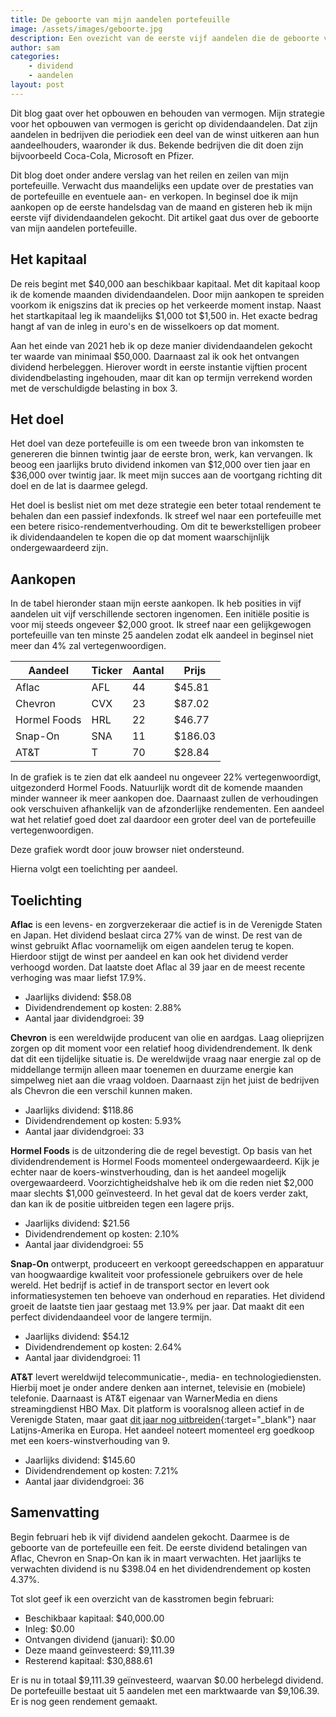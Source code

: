 ```yaml
---
title: De geboorte van mijn aandelen portefeuille
image: /assets/images/geboorte.jpg
description: Een ovezicht van de eerste vijf aandelen die de geboorte van mijn aandelen portefeuille inluiden.
author: sam
categories:
    - dividend
    - aandelen
layout: post
---
```


Dit blog gaat over het opbouwen en behouden van vermogen. Mijn strategie voor het opbouwen van vermogen is gericht op dividendaandelen. Dat zijn aandelen in bedrijven die periodiek een deel van de winst uitkeren aan hun aandeelhouders, waaronder ik dus. Bekende bedrijven die dit doen zijn bijvoorbeeld Coca-Cola, Microsoft en Pfizer.

Dit blog doet onder andere verslag van het reilen en zeilen van mijn portefeuille. Verwacht dus maandelijks een update over de prestaties van de portefeuille en eventuele aan- en verkopen. In beginsel doe ik mijn aankopen op de eerste handelsdag van de maand en gisteren heb ik mijn eerste vijf dividendaandelen gekocht. Dit artikel gaat dus over de geboorte van mijn aandelen portefeuille.

## Het kapitaal

De reis begint met $40,000 aan beschikbaar kapitaal. Met dit kapitaal koop ik de komende maanden dividendaandelen. Door mijn aankopen te spreiden voorkom ik enigszins dat ik precies op het verkeerde moment instap. Naast het startkapitaal leg ik maandelijks $1,000 tot $1,500 in. Het exacte bedrag hangt af van de inleg in euro's en de wisselkoers op dat moment.

Aan het einde van 2021 heb ik op deze manier dividendaandelen gekocht ter waarde van minimaal $50,000. Daarnaast zal ik ook het ontvangen dividend herbeleggen. Hierover wordt in eerste instantie vijftien procent dividendbelasting ingehouden, maar dit kan op termijn verrekend worden met de verschuldigde belasting in box 3.

## Het doel

Het doel van deze portefeuille is om een tweede bron van inkomsten te genereren die binnen twintig jaar de eerste bron, werk, kan vervangen. Ik beoog een jaarlijks bruto dividend inkomen van $12,000 over tien jaar en $36,000 over twintig jaar. Ik meet mijn succes aan de voortgang richting dit doel en de lat is daarmee gelegd.

Het doel is beslist niet om met deze strategie een beter totaal rendement te behalen dan een passief indexfonds. Ik streef wel naar een portefeuille met een betere risico-rendementverhouding. Om dit te bewerkstelligen probeer ik dividendaandelen te kopen die op dat moment waarschijnlijk ondergewaardeerd zijn.

## Aankopen

In de tabel hieronder staan mijn eerste aankopen. Ik heb posities in vijf aandelen uit vijf verschillende sectoren ingenomen. Een initiële positie is voor mij steeds ongeveer $2,000 groot. Ik streef naar een gelijkgewogen portefeuille van ten minste 25 aandelen zodat elk aandeel in beginsel niet meer dan 4% zal vertegenwoordigen.

| Aandeel      | Ticker | Aantal | Prijs   |
|--------------| -------| -------|---------|
| Aflac        | AFL    | 44     |  $45.81 |
| Chevron      | CVX    | 23     |  $87.02 |
| Hormel Foods | HRL    | 22     |  $46.77 |
| Snap-On      | SNA    | 11     | $186.03 |
| AT&T         | T      | 70     |  $28.84 |

In de grafiek is te zien dat elk aandeel nu ongeveer 22% vertegenwoordigt, uitgezonderd Hormel Foods. Natuurlijk wordt dit de komende maanden minder wanneer ik meer aankopen doe. Daarnaast zullen de verhoudingen ook verschuiven afhankelijk van de afzonderlijke rendementen. Een aandeel wat het relatief goed doet zal daardoor een groter deel van de portefeuille vertegenwoordigen.

<div class="chart-wrapper">
    <canvas id="weights" width="400" height="200" align="left">Deze grafiek wordt door jouw browser niet ondersteund.</canvas>
</div>
<script src="{{site.baseurl}}/assets/js/charts/2021-02-02-script.js"></script>

Hierna volgt een toelichting per aandeel.

## Toelichting

**Aflac** is een levens- en zorgverzekeraar die actief is in de Verenigde Staten en Japan. Het dividend beslaat circa 27% van de winst. De rest van de winst gebruikt Aflac voornamelijk om eigen aandelen terug te kopen. Hierdoor stijgt de winst per aandeel en kan ook het dividend verder verhoogd worden. Dat laatste doet Aflac al 39 jaar en de meest recente verhoging was maar liefst 17.9%.

<ul class="blog-list">
  <li>Jaarlijks dividend: $58.08</li>
  <li>Dividendrendement op kosten: 2.88%</li>
  <li>Aantal jaar dividendgroei: 39</li>
</ul>

**Chevron** is een wereldwijde producent van olie en aardgas. Laag olieprijzen zorgen op dit moment voor een relatief hoog dividendrendement. Ik denk dat dit een tijdelijke situatie is. De wereldwijde vraag naar energie zal op de middellange termijn alleen maar toenemen en duurzame energie kan simpelweg niet aan die vraag voldoen. Daarnaast zijn het juist de bedrijven als Chevron die een verschil kunnen maken.

<ul class="blog-list">
  <li>Jaarlijks dividend: $118.86</li>
  <li>Dividendrendement op kosten: 5.93%</li>
  <li>Aantal jaar dividendgroei: 33</li>
</ul>

**Hormel Foods** is de uitzondering die de regel bevestigt. Op basis van het dividendrendement is Hormel Foods momenteel ondergewaardeerd. Kijk je echter naar de koers-winstverhouding, dan is het aandeel mogelijk overgewaardeerd. Voorzichtigheidshalve heb ik om die reden niet $2,000 maar slechts $1,000 geïnvesteerd. In het geval dat de koers verder zakt, dan kan ik de positie uitbreiden tegen een lagere prijs.

<ul class="blog-list">
  <li>Jaarlijks dividend: $21.56</li>
  <li>Dividendrendement op kosten: 2.10%</li>
  <li>Aantal jaar dividendgroei: 55</li>
</ul>

**Snap-On** ontwerpt, produceert en verkoopt gereedschappen en apparatuur van hoogwaardige kwaliteit voor professionele gebruikers over de hele wereld. Het bedrijf is actief in de transport sector en levert ook informatiesystemen ten behoeve van onderhoud en reparaties. Het dividend groeit de laatste tien jaar gestaag met 13.9% per jaar. Dat maakt dit een perfect dividendaandeel voor de langere termijn.

<ul class="blog-list">
  <li>Jaarlijks dividend: $54.12</li>
  <li>Dividendrendement op kosten: 2.64%</li>
  <li>Aantal jaar dividendgroei: 11</li>
</ul>

**AT&T** levert wereldwijd telecommunicatie-, media- en technologiediensten. Hierbij moet je onder andere denken aan internet, televisie en (mobiele) telefonie. Daarnaast is AT&T eigenaar van WarnerMedia en diens streamingdienst HBO Max. Dit platform is vooralsnog alleen actief in de Verenigde Staten, maar gaat [dit jaar nog uitbreiden](https://tinyurl.com/web-summit-hbo-max-to-expand){:target="_blank"} naar Latijns-Amerika en Europa. Het aandeel noteert momenteel erg goedkoop met een koers-winstverhouding van 9.

<ul class="blog-list">
  <li>Jaarlijks dividend: $145.60</li>
  <li>Dividendrendement op kosten: 7.21%</li>
  <li>Aantal jaar dividendgroei: 36</li>
</ul>

## Samenvatting

Begin februari heb ik vijf dividend aandelen gekocht. Daarmee is de geboorte van de portefeuille een feit. De eerste dividend betalingen van Aflac, Chevron en Snap-On kan ik in maart verwachten. Het jaarlijks te verwachten dividend is nu $398.04 en het dividendrendement op kosten 4.37%.

Tot slot geef ik een overzicht van de kasstromen begin februari:

<ul class="blog-list">
  <li>Beschikbaar kapitaal: $40,000.00</li>
  <li>Inleg: $0.00</li>
  <li>Ontvangen dividend (januari): $0.00</li>
  <li>Deze maand geïnvesteerd: $9,111.39</li>
  <li>Resterend kapitaal: $30,888.61</li>
</ul>

Er is nu in totaal $9,111.39 geïnvesteerd, waarvan $0.00 herbelegd dividend. De portefeuille bestaat uit 5 aandelen met een marktwaarde van $9,106.39. Er is nog geen rendement gemaakt.